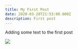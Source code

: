 ```yaml
---
title: My First Post
date: 2020-03-28T21:53:00.000Z
description: First post
---
```

Adding some text to the first post



![](/images/uploads/10-things-that-require-zero-talent.jpg)
